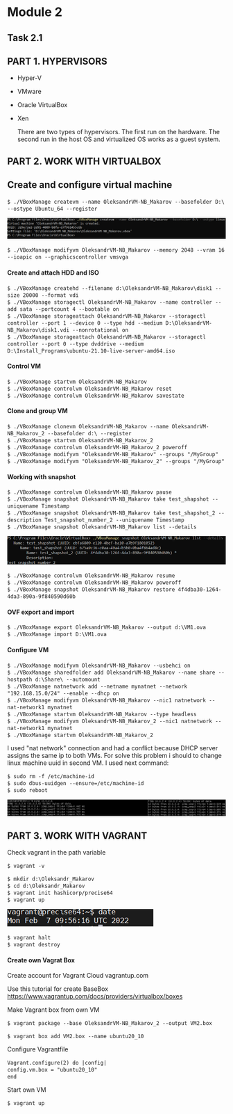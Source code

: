 # Module 2
## Task 2.1
## PART 1. HYPERVISORS
 - Hyper-V
 - VMware
 - Oracle VirtualBox
 - Xen
    
    There are two types of hypervisors. The first run on the hardware. The second run in the host OS and virtualized OS works as a guest system.
## PART 2. WORK WITH VIRTUALBOX
## Create and configure virtual machine
```
$ ./VBoxManage createvm --name OleksandrVM-NB_Makarov --basefolder D:\ --ostype Ubuntu_64 --register
```
![VM created](images/Screenshot1_m2_1.png)
```
$ ./VBoxManage modifyvm OleksandrVM-NB_Makarov --memory 2048 --vram 16 --ioapic on --graphicscontroller vmsvga
```
#### Create and attach HDD and ISO
 ```
$ ./VBoxManage createhd --filename d:\OleksandrVM-NB_Makarov\disk1 --size 20000 --format vdi
$ ./VBoxManage storagectl OleksandrVM-NB_Makarov --name controller --add sata --portcount 4 --bootable on
$ ./VBoxManage storageattach OleksandrVM-NB_Makarov --storagectl controller --port 1 --device 0 --type hdd --medium D:\OleksandrVM-NB_Makarov\disk1.vdi --nonrotational on
$ ./VBoxManage storageattach OleksandrVM-NB_Makarov --storagectl controller --port 0 --type dvddrive --medium D:\Install_Programs\ubuntu-21.10-live-server-amd64.iso
 ```
#### Control VM
```
$ ./VBoxManage startvm OleksandrVM-NB_Makarov
$ ./VBoxManage controlvm OleksandrVM-NB_Makarov reset
$ ./VBoxManage controlvm OleksandrVM-NB_Makarov savestate
```

#### Clone and group VM
```
$ ./VBoxManage clonevm OleksandrVM-NB_Makarov --name OleksandrVM-NB_Makarov_2 --basefolder d:\ --register
$ ./VBoxManage startvm OleksandrVM-NB_Makarov_2
$ ./VBoxManage controlvm OleksandrVM-NB_Makarov_2 poweroff
$ ./VBoxManage modifyvm "OleksandrVM-NB_Makarov" --groups "/MyGroup"
$ ./VBoxManage modifyvm "OleksandrVM-NB_Makarov_2" --groups "/MyGroup"
```

#### Working with snapshot
```
$ ./VBoxManage controlvm OleksandrVM-NB_Makarov pause
$ ./VBoxManage snapshot OleksandrVM-NB_Makarov take test_shapshot --uniquename Timestamp
$ ./VBoxManage snapshot OleksandrVM-NB_Makarov take test_shapshot_2 --description Test_snapshot_number_2 --uniquename Timestamp
$ ./VBoxManage snapshot OleksandrVM-NB_Makarov list --details
```
![snapshot tree](images/Screenshot2_m2_1.png)
```
$ ./VBoxManage controlvm OleksandrVM-NB_Makarov resume
$ ./VBoxManage controlvm OleksandrVM-NB_Makarov poweroff
$ ./VBoxManage snapshot OleksandrVM-NB_Makarov restore 4f4dba30-1264-4da3-890a-9f840590d60b
```

#### OVF export and import
```
$ ./VBoxManage export OleksandrVM-NB_Makarov --output d:\VM1.ova
$ ./VBoxManage import D:\VM1.ova
```
#### Configure VM

```
$ ./VBoxManage modifyvm OleksandrVM-NB_Makarov --usbehci on
$ ./VBoxManage sharedfolder add OleksandrVM-NB_Makarov --name share --hostpath d:\Share\ --automount
$ ./VBoxManage natnetwork add --netname mynatnet --network "192.168.15.0/24" --enable --dhcp on
$ ./VBoxManage modifyvm OleksandrVM-NB_Makarov --nic1 natnetwork --nat-network1 mynatnet
$ ./VBoxManage startvm OleksandrVM-NB_Makarov --type headless
$ ./VBoxManage modifyvm OleksandrVM-NB_Makarov_2 --nic1 natnetwork --nat-network1 mynatnet
$ ./VBoxManage startvm OleksandrVM-NB_Makarov_2
```
I used "nat network" connection and had a conflict because DHCP server assigns the same ip to both VMs.
For solve this problem i should to change linux machine uuid in second VM. I used next command:
```
$ sudo rm -f /etc/machine-id
$ sudo dbus-uuidgen --ensure=/etc/machine-id
$ sudo reboot
```
![ping between VMs](images/Screenshot3_m2_1.png)

## PART 3. WORK WITH VAGRANT
Check vagrant in the path variable
```
$ vagrant -v
```
```
$ mkdir d:\Oleksandr_Makarov
$ cd d:\Oleksandr_Makarov
$ vagrant init hashicorp/precise64
$ vagrant up
```
![screenshot with date](images/Screenshot4_m2_1.png)
```
$ vagrant halt
$ vagrant destroy
```
#### Create own Vagrat Box

Create account for Vagrant Cloud vagrantup.com

Use this tutorial for create BaseBox https://www.vagrantup.com/docs/providers/virtualbox/boxes

Make Vagrant box from own VM
```
$ vagrant package --base OleksandrVM-NB_Makarov_2 --output VM2.box
```
```
$ vagrant box add VM2.box --name ubuntu20_10
```
Configure Vagrantfile
```
Vagrant.configure(2) do |config|
config.vm.box = "ubuntu20_10"
end
```
Start own VM
```
$ vagrant up
```
